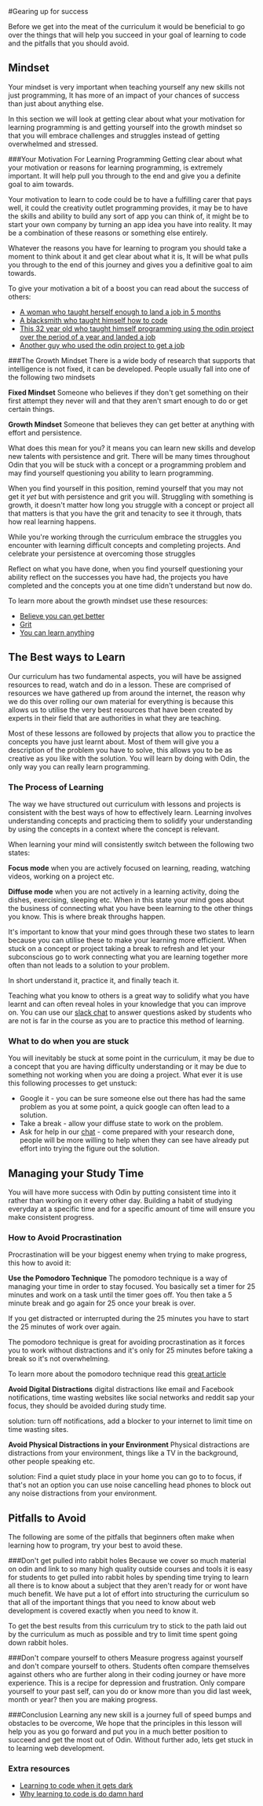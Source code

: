#Gearing up for success

Before we get into the meat of the curriculum it would be beneficial to go over
the things that will help you succeed in your goal of learning to code and the
pitfalls that you should avoid.

## Mindset
Your mindset is very important when teaching yourself any new skills not just
programming, It has more of an impact of your chances of success than just about
anything else.

In this section we will look at getting clear about what your motivation for learning
programming is and getting yourself into the growth mindset so that you
will embrace challenges and struggles instead of getting overwhelmed and stressed.

###Your Motivation For Learning Programming
Getting clear about what your motivation or reasons for learning programming, is
extremely important. It will help pull you through to the end and give you a
definite goal to aim towards.

Your motivation to learn to code could be to have a fulfilling carer that pays
well, it could the creativity outlet programming provides, it may be to have the
skills and ability to build any sort of app you can think of, it might be to start
your own company by turning an app idea you have into reality. It may be a
combination of these reasons or something else entirely.

Whatever the reasons you have for learning to program you should take a moment to
think about it and get clear about what it is, It will be what pulls you through
to the end of this journey and gives you a definitive goal to aim towards.

To give your motivation a bit of a boost you can read about the success of others:

* [A woman who taught herself enough to land a job in 5 months](http://newcodegirl.blogspot.co.uk)
* [A blacksmith who taught himself how to code](http://joshuakemp.blogspot.co.uk/2013/11/how-blacksmith-learned-to-code-and-9.html)
* [This 32 year old who taught himself programming using the odin project over the period of a year and landed a job](https://www.reddit.com/r/learnprogramming/comments/34r807/im_32_years_old_and_just_started_my_first/?)
* [Another guy who used the odin project to get a job](https://www.reddit.com/r/learnprogramming/comments/4goiwx/i_got_hiredagain/?)


###The Growth Mindset
There is a wide body of research that supports that intelligence is not fixed,
it can be developed. People usually fall into one of the following two mindsets

**Fixed Mindset**
Someone who believes if they don't get something on their first attempt they never
will and that they aren't smart enough to do or get certain things.

**Growth Mindset**
Someone that believes they can get better at anything with effort and persistence.

What does this mean for you? it means you can learn new skills and develop new
talents with persistence and grit. There will be many times throughout Odin
that you will be stuck with a concept or a programming problem and may find
yourself questioning you ability to learn programming.

When you find yourself in this position, remind yourself that you may not get it
*yet* but with persistence and grit you will. Struggling with something is
growth, it doesn't matter how long you struggle with a concept or project all
that matters is that you have the grit and tenacity to see it through, thats how
real learning happens.

While you're working through the curriculum embrace the struggles you encounter
with learning difficult concepts and completing projects. And celebrate your
persistence at overcoming those struggles

Reflect on what you have done, when you find yourself questioning your ability
reflect on the successes you have had, the projects you have completed and the
concepts you at one time didn't understand but now do.

To learn more about the growth mindset use these resources:
* [Believe you can get better](https://www.ted.com/talks/carol_dweck_the_power_of_believing_that_you_can_improve)
* [Grit](https://www.ted.com/talks/angela_lee_duckworth_the_key_to_success_grit)
* [You can learn anything](https://www.khanacademy.org/about/blog/post/95208400815/the-learning-myth-why-ill-never-tell-my-son-hes)


## The Best ways to Learn
Our curriculum has two fundamental aspects, you will have be assigned resources
to read, watch and do in a lesson. These are comprised of resources we have
gathered up from around the internet, the reason why we do this over rolling
our own material for everything is because this allows us to utilise the very best
resources that have been created by experts in their field that are authorities
in what they are teaching.

Most of these lessons are followed by projects that allow you to practice the
concepts you have just learnt about. Most of them will give you a description
of the problem you have to solve, this allows you to be as creative as you like
with the solution. You will learn by doing with Odin, the only way you can really
learn programming.

### The Process of Learning
The way we have structured out curriculum with lessons and projects is consistent
with the best ways of how to effectively learn. Learning involves understanding
concepts and practicing them to solidify your understanding by using the concepts
in a context where the concept is relevant.

When learning your mind will consistently switch between the following two states:

**Focus mode**
when you are actively focused on learning, reading, watching videos, working on
a project etc.

**Diffuse mode**
when you are not actively in a learning activity, doing the dishes, exercising,
sleeping etc. When in this state your mind goes about the business of connecting what
you have been learning to the other things you know. This is where break throughs
happen.

It's important to know that your mind goes through these two states to learn
because you can utilise these to make your learning more efficient. When stuck on
a concept or project taking a break to refresh and let your subconscious go to work
connecting what you are learning together more often than not leads to a solution
to your problem.

In short understand it, practice it, and finally teach it.

Teaching what you know to others is a great way to solidify what you have learnt
and can often reveal holes in your knowledge that you can improve on. You can use
our [slack chat](http://www.theodinproject.com/chat) to answer questions asked
by students who are not is far in  the course as you are to practice this method
of learning.

### What to do when you are stuck
You will inevitably be stuck at some point in the curriculum, it may be due to
a concept that you are having difficulty understanding or it may be due to
something not working when you are doing a project. What ever it is use this
following processes to get unstuck:

* Google it - you can be sure someone else out there has had the same problem as
you at some point, a quick google can often lead to a solution.
* Take a break - allow your diffuse state to work on the problem.
* Ask for help in our [chat](http://www.theodinproject.com/chat) - come prepared
with your research done, people will be more willing to help when they can see
have already put effort into trying the figure out the solution.

## Managing your Study Time
You will have more success with Odin by putting consistent time into it rather
than working on it every other day. Building a habit of studying everyday at
a specific time and for a specific amount of time will ensure you make consistent
progress.

### How to Avoid Procrastination
Procrastination will be your biggest enemy when trying to make progress, this how
to avoid it:

**Use the Pomodoro Technique**
The pomodoro technique is a way of managing your time in order to stay focused.
You basically set a timer for 25 minutes and work on a task until the timer goes
off. You then take a 5 minute break and go again for 25 once your break is over.

If you get distracted or interrupted during the 25 minutes you have to start the
25 minutes of work over again.

The pomodoro technique is great for avoiding procrastination as it forces you to
work without distractions and it's only for 25 minutes before taking a break
so it's not overwhelming.

To learn more about the pomodoro technique read this [great article](https://medium.com/skhack-life-2-0/multiply-your-productivity-with-pomodoro-eeac2645a78e#.clvcxxyk8)

**Avoid Digital Distractions**
digital distractions like email and Facebook notifications, time wasting websites
like social networks and reddit sap your focus, they should be avoided during
study time.

solution:
turn off notifications, add a blocker to your internet to limit time on time
wasting sites.

**Avoid Physical Distractions in your Environment**
Physical distractions are distractions from your environment, things like a TV in
the background, other people speaking etc.

solution:
Find a quiet study place in your home you can go to to focus, if that's not an
option you can use noise cancelling head phones to block out any noise distractions
from your environment.

## Pitfalls to Avoid
The following are some of the pitfalls that beginners often make when learning how
to program, try your best to avoid these.

###Don't get pulled into rabbit holes
Because we cover so much material on odin and link to so many high quality outside
courses and tools it is easy for students to get pulled into rabbit holes by
spending time trying to learn all there is to know about a subject that they aren't
ready for or wont have much benefit. We have put a lot of effort into structuring
the curriculum so that all of the important things that you need to know about
web development is covered exactly when you need to know it.

To get the best results from this curriculum try to stick to the path laid out by
the curriculum as much as possible and try to limit time spent going down rabbit
holes.

###Don't compare yourself to others
Measure progress against yourself and don't compare yourself to others. Students
often compare themselves against others who are further along in their coding
journey or have more experience. This is a recipe for depression and frustration.
Only compare yourself to your past self, can you do or know more than you did
last week, month or year? then you are making progress.

###Conclusion
Learning any new skill is a journey full of speed bumps and obstacles to be
overcome, We hope that the principles in this lesson will help you as you go
forward and put you in a much better position to succeed and get the most out
of Odin. Without further ado, lets get stuck in to learning web development.

### Extra resources
* [Learning to code when it gets dark](https://medium.freecodecamp.com/learning-to-code-when-it-gets-dark-e485edfb58fd#.yjh0fehje)
* [Why learning to code is do damn hard](https://www.vikingcodeschool.com/posts/why-learning-to-code-is-so-damn-hard)
